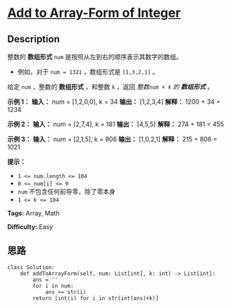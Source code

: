 # [Add to Array-Form of Integer][title]

## Description

整数的 **数组形式**  `num` 是按照从左到右的顺序表示其数字的数组。

  * 例如，对于 `num = 1321` ，数组形式是 `[1,3,2,1]` 。

给定 `num` ，整数的 **数组形式** ，和整数 `k` ，返回 _整数`num + k` 的 **数组形式**_ 。



**示例 1：**
            **输入：** num = [1,2,0,0], k = 34    **输出：** [1,2,3,4]    **解释：** 1200 + 34 = 1234    

**示例 2：**
            **输入：** num = [2,7,4], k = 181    **输出：** [4,5,5]    **解释：** 274 + 181 = 455    

**示例 3：**
            **输入：** num = [2,1,5], k = 806    **输出：** [1,0,2,1]    **解释：** 215 + 806 = 1021    



**提示：**

  * `1 <= num.length <= 104`
  * `0 <= num[i] <= 9`
  * `num` 不包含任何前导零，除了零本身
  * `1 <= k <= 104`


**Tags:** Array, Math

**Difficulty:** Easy

## 思路

``` python3
class Solution:
    def addToArrayForm(self, num: List[int], k: int) -> List[int]:
        ans = ''
        for i in num:
            ans += str(i)
        return [int(i) for i in str(int(ans)+k)]
```

[title]: https://leetcode-cn.com/problems/add-to-array-form-of-integer
